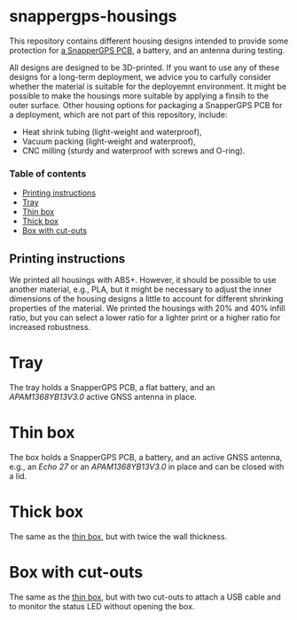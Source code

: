 # snappergps-housings

This repository contains different housing designs intended to provide some protection for [a SnapperGPS PCB](https://github.com/SnapperGPS/snappergps-pcb/), a battery, and an antenna during testing.

All designs are designed to be 3D-printed.
If you want to use any of these designs for a long-term deployment, we advice you to carfully consider whether the material is suitable for the deployemnt environment.
It might be possible to make the housings more suitable by applying a finsih to the outer surface.
Other housing options for packaging a SnapperGPS PCB for a deployment, which are not part of this repository, include:
* Heat shrink tubing (light-weight and waterproof),
* Vacuum packing (light-weight and waterproof),
* CNC milling (sturdy and waterproof with screws and O-ring).

### Table of contents

  * [Printing instructions](#printing-instructions)
  * [Tray](#tray)
  * [Thin box](#thin-box)
  * [Thick box](#thick-box)
  * [Box with cut-outs](#box-with-cut-outs)

## Printing instructions

We printed all housings with ABS+. However, it should be possible to use another material, e.g., PLA, but it might be necessary to adjust the inner dimensions of the housing designs a little to account for different shrinking properties of the material.
We printed the housings with 20% and 40% infill ratio, but you can select a lower ratio for a lighter print or a higher ratio for increased robustness.

# Tray

The tray holds a SnapperGPS PCB, a flat battery, and an *APAM1368YB13V3.0* active GNSS antenna in place.

# Thin box

The box holds a SnapperGPS PCB, a battery, and an active GNSS antenna, e.g., an *Echo 27* or an *APAM1368YB13V3.0* in place and can be closed with a lid.

# Thick box

The same as the [thin box](thin-box), but with twice the wall thickness.

# Box with cut-outs

The same as the [thin box](thin-box), but with two cut-outs to attach a USB cable and to monitor the status LED without opening the box.

